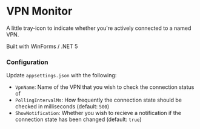 # VPN Monitor

A little tray-icon to indicate whether you're actively connected to a named VPN.

Built with WinForms / .NET 5

### Configuration

Update `appsettings.json` with the following:

- `VpnName`: Name of the VPN that you wish to check the connection status of
- `PollingIntervalMs`: How frequently the connection state should be checked in milliseconds (default: `500`)
- `ShowNotification`: Whether you wish to recieve a notification if the connection state has been changed (default: `true`)

